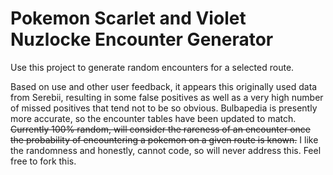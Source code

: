 # Pokemon Scarlet and Violet Nuzlocke Encounter Generator
Use this project to generate random encounters for a selected route.

Based on use and other user feedback, it appears this originally used data from Serebii, resulting in some false positives as well as a very high number of missed positives that tend not to be so obvious.
Bulbapedia is presently more accurate, so the encounter tables have been updated to match.
~~Currently 100% random, will consider the rareness of an encounter once the probability of encountering a pokemon on a given route is known.~~ I like the randomness and honestly, cannot code, so will never address this. Feel free to fork this.
